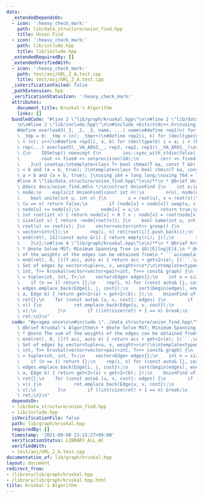 ```yaml
---
data:
  _extendedDependsOn:
  - icon: ':heavy_check_mark:'
    path: lib/data_structure/union_find.hpp
    title: Union Find
  - icon: ':heavy_check_mark:'
    path: lib/include.hpp
    title: lib/include.hpp
  _extendedRequiredBy: []
  _extendedVerifiedWith:
  - icon: ':heavy_check_mark:'
    path: test/aoj/GRL_2_A.test.cpp
    title: test/aoj/GRL_2_A.test.cpp
  _isVerificationFailed: false
  _pathExtension: hpp
  _verificationStatusIcon: ':heavy_check_mark:'
  attributes:
    document_title: Kruskal's Algorithm
    links: []
  bundledCode: "#line 2 \"lib/graph/kruskal.hpp\"\n\n#line 2 \"lib/data_structure/union_find.hpp\"\
    \n\n#line 2 \"lib/include.hpp\"\n\n#include <bits/stdc++.h>\nusing namespace std;\n\
    #define overload3(_1, _2, _3, name, ...) name\n#define rep1(n) for (decltype(n)\
    \ _tmp = 0; _tmp < (n); _tmp++)\n#define rep2(i, n) for (decltype(n) i = 0; i\
    \ < (n); i++)\n#define rep3(i, a, b) for (decltype(b) i = a; i < (b); i++)\n#define\
    \ rep(...) overload3(__VA_ARGS__, rep3, rep2, rep1)(__VA_ARGS__)\nstruct IOSetup\
    \ {\n    IOSetup() noexcept {\n        ios::sync_with_stdio(false);\n        cin.tie(nullptr);\n\
    \        cout << fixed << setprecision(10);\n        cerr << fixed << setprecision(10);\n\
    \    }\n} iosetup;\ntemplate<class T> bool chmax(T &a, const T &b) { return a\
    \ < b and (a = b, true); }\ntemplate<class T> bool chmin(T &a, const T &b) { return\
    \ a > b and (a = b, true); }\nusing i64 = long long;\nusing f64 = long double;\n\
    #line 4 \"lib/data_structure/union_find.hpp\"\n\n/**\n * @brief Union Find\n *\
    \ @docs docs/union_find.md\n */\n\nstruct UnionFind {\n    int n;\n    vector<int>\
    \ node;\n    explicit UnionFind(const int n):\n        n(n), node(n, -1) {}\n\
    \    bool unite(int u, int v) {\n        u = root(u), v = root(v);\n        if\
    \ (u == v) return false;\n        if (node[u] > node[v]) swap(u, v);\n       \
    \ node[u] += node[v];\n        node[v] = u;\n        return true;\n    }\n   \
    \ int root(int v) { return node[v] < 0 ? v : node[v] = root(node[v]); }\n    int\
    \ size(int v) { return -node[root(v)]; }\n    bool same(int u, int v) { return\
    \ root(u) == root(v); }\n    vector<vector<int>> group() {\n        vector ret(n,\
    \ vector<int>{});\n        rep(i, n) ret[root(i)].push_back(i);\n        ret.erase(remove_if(begin(ret),\
    \ end(ret), [&](const auto &ri) { return empty(ri); }));\n        return ret;\n\
    \    }\n};\n#line 4 \"lib/graph/kruskal.hpp\"\n\n/**\n * @brief Kruskal's Algorithm\n\
    \ * @note Solve MST; Minimum Spanning Tree in $O(|E|log|E)$.\n * @note The sum\
    \ of the weights of the edges can be obtained from\n * ```accumulate(begin(ret),\
    \ end(ret), 0, [](T acc, auto e) { return acc + get<2>(e); })```.\n * @return\
    \ Set of edges by vector<tuple<u, v, weight>>\n*/\n\ntemplate<typename T> vector<tuple<int,\
    \ int, T>> kruskal(vector<vector<pair<int, T>>> const& graph) {\n    using Edge\
    \ = tuple<int, int, T>;\n    vector<Edge> edges{};\n    int n = size(graph);\n\
    \    if (n == 1) return {};\n    rep(i, n) for (const auto& [j, cost]: graph[i])\
    \ edges.emplace_back(Edge{i, j, cost});\n    sort(begin(edges), end(edges), [](Edge\
    \ a, Edge b) { return get<2>(a) < get<2>(b); });\n    UnionFind uf(n);\n    vector<Edge>\
    \ ret{};\n    for (const auto& [u, v, cost]: edges) {\n        if (not uf.same(u,\
    \ v)) {\n            ret.emplace_back(Edge{u, v, cost});\n            uf.unite(u,\
    \ v);\n        }\n        if ((int)size(ret) + 1 == n) break;\n    }\n    return\
    \ ret;\n}\n"
  code: "#pragma once\n\n#include \"../data_structure/union_find.hpp\"\n\n/**\n *\
    \ @brief Kruskal's Algorithm\n * @note Solve MST; Minimum Spanning Tree in $O(|E|log|E)$.\n\
    \ * @note The sum of the weights of the edges can be obtained from\n * ```accumulate(begin(ret),\
    \ end(ret), 0, [](T acc, auto e) { return acc + get<2>(e); })```.\n * @return\
    \ Set of edges by vector<tuple<u, v, weight>>\n*/\n\ntemplate<typename T> vector<tuple<int,\
    \ int, T>> kruskal(vector<vector<pair<int, T>>> const& graph) {\n    using Edge\
    \ = tuple<int, int, T>;\n    vector<Edge> edges{};\n    int n = size(graph);\n\
    \    if (n == 1) return {};\n    rep(i, n) for (const auto& [j, cost]: graph[i])\
    \ edges.emplace_back(Edge{i, j, cost});\n    sort(begin(edges), end(edges), [](Edge\
    \ a, Edge b) { return get<2>(a) < get<2>(b); });\n    UnionFind uf(n);\n    vector<Edge>\
    \ ret{};\n    for (const auto& [u, v, cost]: edges) {\n        if (not uf.same(u,\
    \ v)) {\n            ret.emplace_back(Edge{u, v, cost});\n            uf.unite(u,\
    \ v);\n        }\n        if ((int)size(ret) + 1 == n) break;\n    }\n    return\
    \ ret;\n}\n"
  dependsOn:
  - lib/data_structure/union_find.hpp
  - lib/include.hpp
  isVerificationFile: false
  path: lib/graph/kruskal.hpp
  requiredBy: []
  timestamp: '2021-09-08 23:15:27+09:00'
  verificationStatus: LIBRARY_ALL_AC
  verifiedWith:
  - test/aoj/GRL_2_A.test.cpp
documentation_of: lib/graph/kruskal.hpp
layout: document
redirect_from:
- /library/lib/graph/kruskal.hpp
- /library/lib/graph/kruskal.hpp.html
title: Kruskal's Algorithm
---
```

